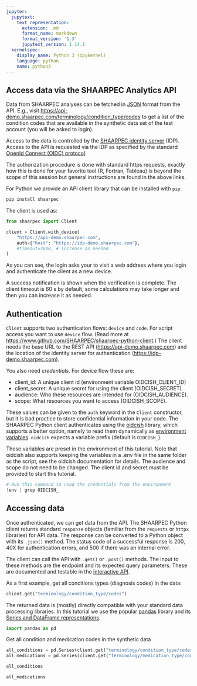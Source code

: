 ```yaml
---
jupyter:
  jupytext:
    text_representation:
      extension: .md
      format_name: markdown
      format_version: '1.3'
      jupytext_version: 1.14.1
  kernelspec:
    display_name: Python 3 (ipykernel)
    language: python
    name: python3
---
```


<!-- #region tags=[] -->
## Access data via the SHAARPEC Analytics API

Data from SHAARPEC analyses can be fetched in [JSON](https://www.json.org) format from the API. E.g., visit https://api-demo.shaarpec.com/terminology/condition_type/codes to get a list of the condition codes that are available in the synthetic data set of the test account (you will be asked to login).

Access to the data is controlled by the [SHAARPEC identity server](https://identityserver4.readthedocs.io/en/latest) (IDP). Access to the API is requested via the IDP as specified by the standard [OpenId Connect (OIDC) protocol](https://openid.net/connect).

The authorization procedure is done with standard https requests, exactly how this is done for your favorite tool (R, Fortran, Tableau) is beyond the scope of this session but general instructions are found in the above links.
<!-- #endregion -->

<!-- #region tags=[] -->
For Python we provide an API client library that can be installed with `pip`:
```bash
pip install shaarpec
```
The client is used as:
<!-- #endregion -->

```python tags=[]
from shaarpec import Client
```

```python tags=[]
client = Client.with_device(
    "https://api-demo.shaarpec.com",
    auth={"host": "https://idp-demo.shaarpec.com"},
    #timeout=3600, # increase as needed
)
```

As you can see, the login asks your to visit a web address where you login and authenticate the client as a new device.

A success notification is shown when the verification is complete. The client timeout is 60 s by default, some calculations may take longer and then you can increase it as needed.

<!-- #region tags=[] -->
## Authentication

`Client` supports two authentication flows: `device` and `code`. For script access you want to use `device` flow. (Read more at https://www.github.com/SHAARPEC/shaarpec-python-client.) The client needs the base URL to the REST API (https://api-demo.shaarpec.com) and the location of the identity server for authentication (https://idp-demo.shaarpec.com).

You also need *credentials*. For device flow these are:
- client_id: A unique client id (environment variable OIDCISH_CLIENT_ID)
- client_secret: A unique secret for using the client (OIDCISH_SECRET).
- audience: Who these resources are intended for (OIDCISH_AUDIENCE).
- scope: What resources you want to access (OIDCISH_SCOPE).

These values can be given to the `auth` keyword in the `Client` constructor, but it is bad practice to store confidential information in your code. The SHAARPEC Python client authenticates using the [oidcish](https://github.com/SHAARPEC/oidcish) library, which supports a better option, namely to read them dynamically as [environment variables](https://en.wikipedia.org/wiki/Environment_variable). `oidcish` expects a variable prefix (default is `OIDCISH_`).

These variables are preset in the environment of this tutorial. Note that oidcish also supports keeping the variables in a .env file in the same folder as the script, see the oidcish documentation for details. The audience and scope do not need to be changed. The client id and secret must be provided to start this tutorial.  
<!-- #endregion -->

```python tags=[]
# Run this command to read the credentials from the environment
!env | grep OIDCISH_
```

<!-- #region tags=[] -->
## Accessing data

Once authenticated, we can get data from the API. The SHAARPEC Python client returns standard `response` objects (familiar from the `requests` or `httpx` libraries) for API data. The response can be converted to a Python object with its `.json()` method. The status code of a successful response is 200, 40X for authentication errors, and 500 if there was an internal error. 

The client can call the API with `.get()` or `.post()` methods. The input to these methods are the endpoint and its expected query parameters. These are documented and testable in the [interactive API](https://api-demo.shaarpec.com).
<!-- #endregion -->

<!-- #region tags=[] -->
As a first example, get all conditions types (diagnosis codes) in the data:
<!-- #endregion -->

```python tags=[]
client.get("terminology/condition_type/codes")
```

<!-- #region tags=[] -->
The returned data is (mostly) directly compatible with your standard data processing libraries. In this tutorial we use the popular [pandas](https://pandas.pydata.org) library and its [Series and DataFrame representations](https://pandas.pydata.org/docs/getting_started/overview.html).
<!-- #endregion -->

```python
import pandas as pd
```

<!-- #region tags=[] -->
Get all condition and medication codes in the synthetic data
<!-- #endregion -->

```python tags=[]
all_conditions = pd.Series(client.get("terminology/condition_type/codes").json())
all_medications = pd.Series(client.get("terminology/medication_type/codes").json())
```

```python tags=[]
all_conditions
```

```python tags=[]
all_medications
```
